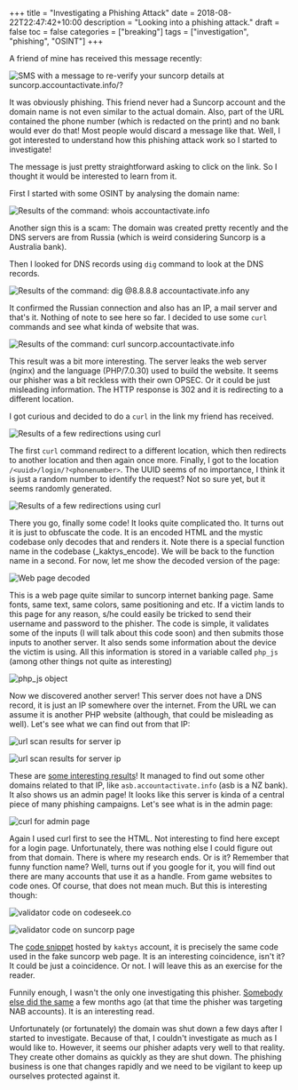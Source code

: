+++
title = "Investigating a Phishing Attack"
date = 2018-08-22T22:47:42+10:00
description = "Looking into a phishing attack."
draft = false
toc = false
categories = ["breaking"]
tags = ["investigation", "phishing", "OSINT"]
+++

A friend of mine has received this message recently:

![SMS with a message to re-verify your suncorp details at suncorp.accountactivate.info/?<phonenumber>](/post/investigating-a-phishing-attack/images/SMS-accountactivate.png)

It was obviously phishing. This friend never had a Suncorp account and the domain name is not even similar to the actual domain. Also, part of the URL contained the phone number (which is redacted on the print) and no bank would ever do that! Most people would discard a message like that. Well, I got interested to understand how this phishing attack work so I started to investigate!

<!--more-->

The message is just pretty straightforward asking to click on the link. So I thought it would be interested to learn from it.

First I started with some OSINT by analysing the domain name:

![Results of the command: whois accountactivate.info](images/whois-accountactivate.png)

Another sign this is a scam: The domain was created pretty recently and the DNS servers are from Russia (which is weird considering Suncorp is a Australia bank).

Then I looked for DNS records using `dig` command to look at the DNS records.

![Results of the command: dig @8.8.8.8 accountactivate.info any](images/dig-accountactivate.png)

It confirmed the Russian connection and also has an IP, a mail server and that's it. Nothing of note to see here so far. I decided to use some `curl` commands and see what kinda of website that was.

![Results of the command: curl suncorp.accountactivate.info](images/firstcurl-accountactivate.png)

This result was a bit more interesting. The server leaks the web server (nginx) and the language (PHP/7.0.30) used to build the website. It seems our phisher was a bit reckless with their own OPSEC. Or it could be just misleading information. The HTTP response is 302 and it is redirecting to a different location.

I got curious and decided to do a `curl` in the link my friend has received.

![Results of a few redirections using curl](images/secondcurl-headers-accountactivate.png)

The first `curl` command redirect to a different location, which then redirects to another location and then again once more. Finally, I got to the location `/<uuid>/login/?<phonenumber>`. The UUID seems of no importance, I think it is just a random number to identify the request? Not so sure yet, but it seems randomly generated.

![Results of a few redirections using curl](images/secondcurl-body-accountactivate.png)

There you go, finally some code! It looks quite complicated tho. It turns out it is just to obfuscate the code. It is an encoded HTML and the mystic codebase only decodes that and renders it. Note there is a special function name in the codebase (_kaktys_encode). We will be back to the function name in a second. For now, let me show the decoded version of the page:

![Web page decoded](images/suncorp-printscreen-accountactivate.png)

This is a web page quite similar to suncorp internet banking page. Same fonts, same text, same colors, same positioning and etc. If a victim lands to this page for any reason, s/he could easily be tricked to send their username and password to the phisher. The code is simple, it validates some of the inputs (I will talk about this code soon) and then submits those inputs to another server. It also sends some information about the device the victim is using. All this information is stored in a variable called `php_js` (among other things not quite as interesting)

![php_js object](images/php_js-accountactivate.png)

Now we discovered another server! This server does not have a DNS record, it is just an IP somewhere over the internet. From the URL we can assume it is another PHP website (although, that could be misleading as well). Let's see what we can find out from that IP:

![url scan results for server ip](images/urlscan-accountactivate.png)

![url scan results for server ip](images/urlscan-url-accountactivate.png)

These are [some interesting results](https://urlscan.io/ip/92.63.197.90)! It managed to find out some other domains related to that IP, like `asb.accountactivate.info` (asb is a NZ bank). It also shows us an admin page! It looks like this server is kinda of a central piece of many phishing campaigns. Let's see what is in the admin page:

![curl for admin page](images/upanelcurl-accountactivate.png)

Again I used curl first to see the HTML. Not interesting to find here except for a login page. Unfortunately, there was nothing else I could figure out from that domain. There is where my research ends. Or is it? Remember that funny function name? Well, turns out if you google for it, you will find out there are many accounts that use it as a handle. From game websites to code ones. Of course, that does not mean much. But this is interesting though:

![validator code on codeseek.co](images/validators-codeseek-accountactivate.png)

![validator code on suncorp page](images/validators-page-accountactivate.png)

The [code snippet](https://www.codeseek.co/kaktys/js-validators-mRXLMb) hosted by `kaktys` account, it is precisely the same code used in the fake suncorp web page. It is an interesting coincidence, isn't it? It could be just a coincidence. Or not. I will leave this as an exercise for the reader.

Funnily enough, I wasn't the only one investigating this phisher. [Somebody else did the same](https://isc.sans.edu/forums/diary/A+Phishers+View+of+Phishing+UAdmin+27+Phishing+Control+Panel/23543/) a few months ago (at that time the phisher was targeting NAB accounts). It is an interesting read.

Unfortunately (or fortunately) the domain was shut down a few days after I started to investigate. Because of that, I couldn't investigate as much as I would like to. However, it seems our phisher adapts very well to that reality. They create other domains as quickly as they are shut down. The phishing business is one that changes rapidly and we need to be vigilant to keep up ourselves protected against it.